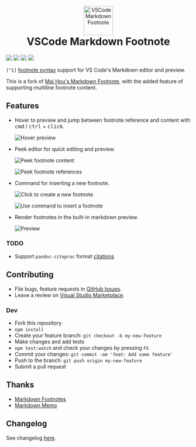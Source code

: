 <p align="center" style="margin: 0">
  <a href="https://marketplace.visualstudio.com/items?itemName=houkanshan.vscode-markdown-footnote" ><img src="./assets/markdown-footnote.png" alt="VSCode Markdown Footnote" width="80" /></a>
</p>
<h1 align="center" style="margin-top: 0">VSCode Markdown Footnote</h1>

[![](https://vsmarketplacebadge.apphb.com/version-short/houkanshan.vscode-markdown-footnote.svg)](https://marketplace.visualstudio.com/items?itemName=houkanshan.vscode-markdown-footnote)
[![](https://vsmarketplacebadge.apphb.com/installs/houkanshan.vscode-markdown-footnote.svg)](https://marketplace.visualstudio.com/items?itemName=houkanshan.vscode-markdown-footnote)
[![](https://vsmarketplacebadge.apphb.com/rating-short/houkanshan.vscode-markdown-footnote.svg)](https://marketplace.visualstudio.com/items?itemName=houkanshan.vscode-markdown-footnote&ssr=false#review-details)
[![](https://github.com/houkanshan/vscode-markdown-footnote/workflows/CI/badge.svg?branch=master)](https://github.com/houkanshan/vscode-markdown-footnote/actions?query=workflow%3ACI+branch%3Amaster)

`[^1]` [footnote syntax](https://www.markdownguide.org/extended-syntax/#footnotes) support for VS Code's Markdown editor and preview.

This is a fork of [Mai Hou's Markdown Footnote](https://github.com/houkanshan/vscode-markdown-footnote), with the added feature of supporting multiline footnote content.

## Features

- Hover to preview and jump between footnote reference and content with <kbd>cmd</kbd> / <kbd>ctrl</kbd> + <kbd>click</kbd>.

  ![Hover preview](assets/hover.png)

- Peek editor for quick editing and preview.

  ![Peek footnote content](assets/peek-content.png)

  ![Peek footnote references](assets/peek-references.png)

- Command for inserting a new footnote.

  ![Click to create a new footnote](assets/click-to-create.png)

  ![Use command to insert a footnote](assets/command-to-insert.png)

- Render footnotes in the built-in markdown preview.

  ![Preview](assets/preview.png)

### TODO

- Support `pandoc-citeproc` format [citations](https://crsh.github.io/papaja_man/writing.html#citations)

## Contributing

- File bugs, feature requests in [GitHub Issues](https://github.com/houkanshan/vscode-markdown-footnote/issues).
- Leave a review on [Visual Studio Marketplace](https://marketplace.visualstudio.com/items?itemName=houkanshan.vscode-markdown-footnote&ssr=false#review-details).

### Dev

- Fork this repository
- `npm install`
- Create your feature branch: `git checkout -b my-new-feature`
- Make changes and add tests
- `npm test:watch` and check your changes by pressing `F5`
- Commit your changes: `git commit -am 'feat: Add some feature'`
- Push to the branch: `git push origin my-new-feature`
- Submit a pull request

## Thanks

- [Markdown Footnotes](https://github.com/mjbvz/vscode-markdown-footnotes)
- [Markdown Memo](https://github.com/svsool/vscode-memo)

## Changelog

See changelog [here](./CHANGELOG.md).
